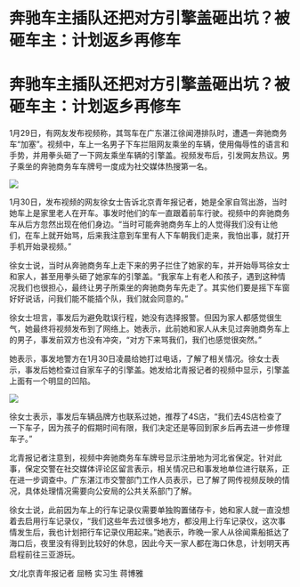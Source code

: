 # 奔驰车主插队还把对方引擎盖砸出坑？被砸车主：计划返乡再修车

# 奔驰车主插队还把对方引擎盖砸出坑？被砸车主：计划返乡再修车

1月29日，有网友发布视频称，其驾车在广东湛江徐闻港排队时，遭遇一奔驰商务车“加塞”。视频中，车上一名男子下车拦阻网友乘坐的车辆，使用侮辱性的语言和手势，并用拳头砸了一下网友乘坐车辆的引擎盖。视频发布后，引发网友热议。男子乘坐的奔驰商务车车牌号一度成为社交媒体热搜第一名。

![](https://inews.gtimg.com/om_bt/OIR_uZptt-2F9JL1sBlbAMo8xtKF1pUVJR_hvT9Y9dP_0AA/1000)

1月30日，发布视频的网友徐女士告诉北京青年报记者，她是全家自驾出游，当时她车上是家里老人在开车。事发时他们的车一直跟着前车行驶。视频中的奔驰商务车从后方忽然出现在他们身边。“当时可能奔驰商务车上的人觉得我们没有让他们，在车上就开始骂，后来我注意到车里有人下车朝我们走来，我怕出事，就打开手机开始录视频。”

徐女士说，当时从奔驰商务车上走下来的男子拦住了她家的车，并开始辱骂徐女士和家人，甚至用拳头砸了她家车的引擎盖。“我家车上有老人和孩子，遇到这种情况我们也很担心，最终让男子所乘坐的奔驰商务车先走了。其实他们要是摇下车窗好好说话，问我们能不能插个队，我们就会同意的。”

徐女士坦言，事发后为避免耽误行程，她没有选择报警。但因为家人都感觉很生气，她最终将视频发布到了网络上。她表示，此前她和家人从未见过奔驰商务车上的男子，事发前双方也没有冲突，“对方下来骂我们，我们也感觉很突然。”

她表示，事发地警方在1月30日凌晨给她打过电话，了解了相关情况。徐女士表示，事发后她检查过自家车子的引擎盖。她发给北青报记者的视频中显示，引擎盖上面有一个明显的凹陷。

![](https://inews.gtimg.com/om_bt/O3xwgqDcaYMGuH4hSFq1NqpbqWH23TsP2dmyPpNTb8tWUAA/1000)

徐女士表示，事发后车辆品牌方也联系过她，推荐了4S店，“我们去4S店检查了一下车子，因为孩子的假期时间有限，我们决定还是等回到家乡后再去进一步修理车子。”

北青报记者注意到，视频中奔驰商务车车牌号显示注册地为河北省保定。针对此事，保定交警在社交媒体评论区留言表示，相关情况已和事发地单位进行联系，正在进一步调查中。广东湛江市交警部门工作人员表示，已了解了网传视频反映的情况，具体处理情况需要向公安局的公共关系部门了解。

徐女士说，此前因为车上的行车记录仪需要单独购置储存卡，她和家人就一直没想着去启用行车记录仪，“我们这些年去过很多地方，都没用上行车记录仪，这次事情发生后，我也计划把行车记录仪用起来。”她表示，昨晚一家人从徐闻乘船抵达了海口后，夜里没有得到比较好的休息，因此今天一家人都在海口休息，计划明天再启程前往三亚游玩。

文/北京青年报记者 屈畅 实习生 蒋博雅

